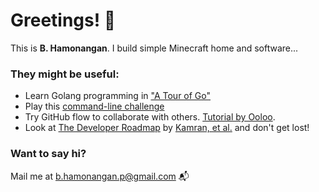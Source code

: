 # Greetings! 👋

This is **B. Hamonangan**. I build simple Minecraft home and software...

### They might be useful:

- Learn Golang programming in ["A Tour of Go"](https://go.dev/tour/welcome/1)
- Play this [command-line challenge](https://cmdchallenge.com/)
- Try GitHub flow to collaborate with others. [Tutorial by Ooloo](https://ooloo.io/project/github-flow/git-workflows).
- Look at [The Developer Roadmap](https://roadmap.sh/) by [Kamran, et al.](https://github.com/kamranahmedse) and don't get lost!

### Want to say hi?
Mail me at [b.hamonangan.p@gmail.com](mailto:b.hamonangan.p@gmail.com) 📬
<!--
**hamonangann/hamonangann** is a ✨ _special_ ✨ repository because its `README.md` (this file) appears on your GitHub profile.

Here are some ideas to get you started:

- 🔭 I’m currently working on ...
- 🌱 I’m currently learning ...
- 👯 I’m looking to collaborate on ...
- 🤔 I’m looking for help with ...
- 💬 Ask me about ...
- 📫 How to reach me: ...
- 😄 Pronouns: ...
- ⚡ Fun fact: ...
-->
